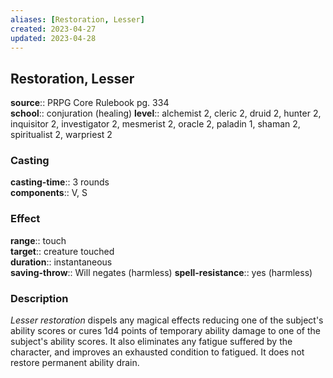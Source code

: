 ```yaml
---
aliases: [Restoration, Lesser]
created: 2023-04-27
updated: 2023-04-28
---
```


## Restoration, Lesser

**source**:: PRPG Core Rulebook pg. 334  
**school**:: conjuration (healing)
**level**:: alchemist 2, cleric 2, druid 2, hunter 2, inquisitor 2, investigator 2, mesmerist 2, oracle 2, paladin 1, shaman 2, spiritualist 2, warpriest 2

### Casting

**casting-time**:: 3 rounds  
**components**:: V, S

### Effect

**range**:: touch  
**target**:: creature touched  
**duration**:: instantaneous  
**saving-throw**:: Will negates (harmless)
**spell-resistance**:: yes (harmless)

### Description

*Lesser restoration* dispels any magical effects reducing one of the subject's ability scores or cures 1d4 points of temporary ability damage to one of the subject's ability scores. It also eliminates any fatigue suffered by the character, and improves an exhausted condition to fatigued. It does not restore permanent ability drain.
